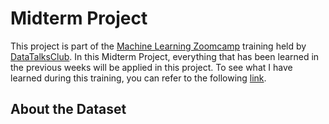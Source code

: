 # Midterm Project
This project is part of the [Machine Learning Zoomcamp](https://github.com/alexeygrigorev/mlbookcamp-code/tree/master/course-zoomcamp) training held by [DataTalksClub](https://datatalks.club/). In this Midterm Project, everything that has been learned in the previous weeks will be applied in this project. To see what I have learned during this training, you can refer to the following [link](https://github.com/madityarafip/My-Machine-Learning/tree/main/ML-Zoomcamp). 

## About the Dataset
